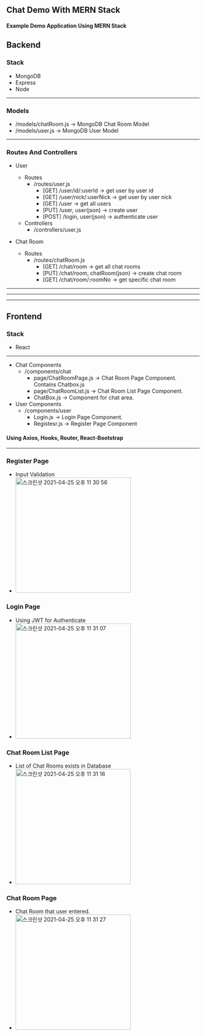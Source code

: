 ## Chat Demo With MERN Stack
  

#### Example Demo Application Using MERN Stack
  
  
  
## Backend  
  
  
### Stack
- MongoDB
- Express
- Node
  
---
  
### Models
- /models/chatRoom.js -> MongoDB Chat Room Model
- /models/user.js -> MongoDB User Model
  
---
  
### Routes And Controllers
- User  
  - Routes
    - /routes/user.js
      - [GET] /user/id/:userId -> get user by user id
      - [GET] /user/nick/:userNick -> get user by user nick
      - [GET] /user -> get all users
      - [PUT] /user, user(json) -> create user
      - [POST] /login, user(json) -> authenticate user
  - Controllers
    - /controllers/user.js
  
- Chat Room
  - Routes
    - /routes/chatRoom.js
      - [GET] /chat/room -> get all chat rooms
      - [PUT] /chat/room, chatRoom(json) -> create chat room
      - [GET] /chat/room/:roomNo -> get specific chat room
  
---
---
---
  
  
## Frontend
  

### Stack
- React
  
---
  
- Chat Components
  - /components/chat
    - page/ChatRoomPage.js -> Chat Room Page Component. Contains Chatbox.js
    - page/ChatRoomList.js -> Chat Room List Page Component.
    - ChatBox.js -> Component for chat area.
- User Components
  - /components/user
    - Login.js -> Login Page Component.
    - Registesr.js -> Register Page Component

#### Using Axios, Hooks, Router, React-Bootstrap    

---
### Register Page
- Input Validation
- <img width="300" alt="스크린샷 2021-04-25 오후 11 30 56" src="https://user-images.githubusercontent.com/74658424/115998086-97bf6800-a620-11eb-8212-8f9689f52caf.png">

### Login Page
- Using JWT for Authenticate
- <img width="300" alt="스크린샷 2021-04-25 오후 11 31 07" src="https://user-images.githubusercontent.com/74658424/115998099-aa39a180-a620-11eb-8ddc-349b477cdf3b.png">


### Chat Room List Page
- List of Chat Rooms exists in Database
- <img width="300" alt="스크린샷 2021-04-25 오후 11 31 16" src="https://user-images.githubusercontent.com/74658424/115998106-b291dc80-a620-11eb-82a0-6ea776fe5846.png">


### Chat Room Page
- Chat Room that user entered.
- <img width="300" alt="스크린샷 2021-04-25 오후 11 31 27" src="https://user-images.githubusercontent.com/74658424/115998110-b7ef2700-a620-11eb-8b1f-5d5734fbdc0d.png">


